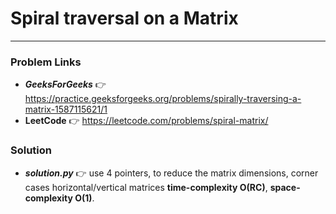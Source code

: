 # Spiral traversal on a Matrix

---

### Problem Links
- **_GeeksForGeeks_** :point_right: https://practice.geeksforgeeks.org/problems/spirally-traversing-a-matrix-1587115621/1
- **__LeetCode__** :point_right: https://leetcode.com/problems/spiral-matrix/

### Solution
- **_solution.py_** :point_right: use 4 pointers, to reduce the matrix dimensions, corner cases horizontal/vertical matrices **time-complexity O(RC)**, **space-complexity O(1)**.

